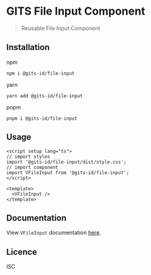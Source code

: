 # GITS File Input Component

> Reusable File Input Component

## Installation

npm

```
npm i @gits-id/file-input
```

yarn

```
yarn add @gits-id/file-input
```

pnpm

```
pnpm i @gits-id/file-input
```

## Usage

```vue
<script setup lang="ts">
// import styles
import '@gits-id/file-input/dist/style.css';
// import component
import VFileInput from '@gits-id/file-input';
</script>

<template>
  <VFileInput />
</template>
```

## Documentation

View `VFileInput` documentation [here](https://gits-ui.web.app/?path=/story/components-file-input--default).

## Licence

ISC
